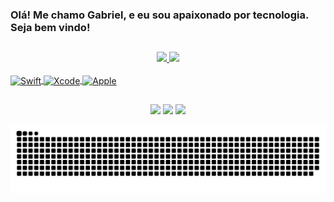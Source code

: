 ### Olá! Me chamo Gabriel, e eu sou apaixonado por tecnologia. Seja bem vindo!
##
<div align="center">
  <a href="https://github.com/GabrielSOliv">
  <img height="140em" src="https://github-readme-stats.vercel.app/api?username=GabrielSOliv&show_icons=true&theme=dark&include_all_commits=true&count_private=true"/>
  <img height="140em" src="https://github-readme-stats.vercel.app/api/top-langs/?username=GabrielSOliv&layout=compact&langs_count=7&theme=dark"/>
</div>
  
  <div style="display: inline_block"><br>
  
  <img align="center" alt="Swift" height="30" width="40" src="https://cdn.jsdelivr.net/gh/devicons/devicon/icons/swift/swift-original.svg">
  <img align="center" alt="Xcode" height="30" width="40" src="https://cdn.jsdelivr.net/gh/devicons/devicon/icons/xcode/xcode-plain.svg">
   <img align="center" alt="Apple" height="30" width="40" src="https://cdn.jsdelivr.net/gh/devicons/devicon/icons/apple/apple-original.svg">

  </div>
  
  ##
  
  <div align="center">
 
  <a href="https://instagram.com/gabriel_oliv.s" target="_blank"><img src="https://img.shields.io/badge/-Instagram-%23E4405F?style=for-the-badge&logo=instagram&logoColor=white" target="_blank"></a> 
  <a href = "mailto:gabriel.sv.oliver@gmail.com" target="_blank"><img src="https://img.shields.io/badge/Gmail-D14836?style=for-the-badge&logo=gmail&logoColor=white" target="_blank"></a>
  <a href="https://www.linkedin.com/in/Olivergabriel" target="_blank"><img src="https://img.shields.io/badge/-LinkedIn-%230077B5?style=for-the-badge&logo=linkedin&logoColor=white" target="_blank"></a>
    
![Snake animation](https://github.com/GabrielSOliv/GabrielSoliv/blob/output/github-contribution-grid-snake.svg)

